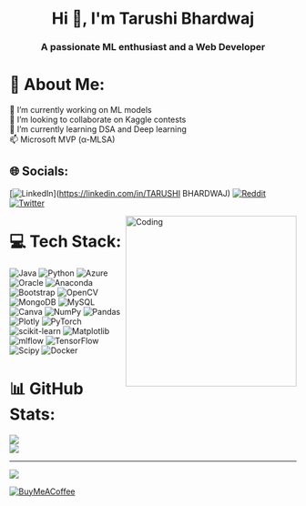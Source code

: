 
<h1 align="center">Hi 👋, I'm Tarushi Bhardwaj</h1>
<h3 align="center">A passionate ML enthusiast and a Web Developer</h3>


# 💫 About Me:
🔭 I’m currently working on ML models<br>👯 I’m looking to collaborate on Kaggle contests <br>🌱 I’m currently learning DSA and Deep learning<br> 📫 Microsoft MVP (α-MLSA)


## 🌐 Socials:
[![LinkedIn](https://img.shields.io/badge/LinkedIn-%230077B5.svg?logo=linkedin&logoColor=white)](https://linkedin.com/in/TARUSHI BHARDWAJ) [![Reddit](https://img.shields.io/badge/Reddit-%23FF4500.svg?logo=Reddit&logoColor=white)](https://reddit.com/user/taru16) [![Twitter](https://img.shields.io/badge/Twitter-%231DA1F2.svg?logo=Twitter&logoColor=white)](https://twitter.com/TARUSHI_16B) 

<img align="right" alt="Coding" height= "300" width="300" src="https://i.pinimg.com/originals/75/8f/1c/758f1cd8cede9c3e4711306fc030f4ce.gif">

# 💻 Tech Stack:
![Java](https://img.shields.io/badge/java-%23ED8B00.svg?style=plastic&logo=openjdk&logoColor=white) ![Python](https://img.shields.io/badge/python-3670A0?style=plastic&logo=python&logoColor=ffdd54) ![Azure](https://img.shields.io/badge/azure-%230072C6.svg?style=plastic&logo=microsoftazure&logoColor=white) ![Oracle](https://img.shields.io/badge/Oracle-F80000?style=plastic&logo=oracle&logoColor=white) ![Anaconda](https://img.shields.io/badge/Anaconda-%2344A833.svg?style=plastic&logo=anaconda&logoColor=white) ![Bootstrap](https://img.shields.io/badge/bootstrap-%238511FA.svg?style=plastic&logo=bootstrap&logoColor=white) ![OpenCV](https://img.shields.io/badge/opencv-%23white.svg?style=plastic&logo=opencv&logoColor=white) ![MongoDB](https://img.shields.io/badge/MongoDB-%234ea94b.svg?style=plastic&logo=mongodb&logoColor=white) ![MySQL](https://img.shields.io/badge/mysql-%2300000f.svg?style=plastic&logo=mysql&logoColor=white) ![Canva](https://img.shields.io/badge/Canva-%2300C4CC.svg?style=plastic&logo=Canva&logoColor=white) ![NumPy](https://img.shields.io/badge/numpy-%23013243.svg?style=plastic&logo=numpy&logoColor=white) ![Pandas](https://img.shields.io/badge/pandas-%23150458.svg?style=plastic&logo=pandas&logoColor=white) ![Plotly](https://img.shields.io/badge/Plotly-%233F4F75.svg?style=plastic&logo=plotly&logoColor=white) ![PyTorch](https://img.shields.io/badge/PyTorch-%23EE4C2C.svg?style=plastic&logo=PyTorch&logoColor=white) ![scikit-learn](https://img.shields.io/badge/scikit--learn-%23F7931E.svg?style=plastic&logo=scikit-learn&logoColor=white) ![Matplotlib](https://img.shields.io/badge/Matplotlib-%23ffffff.svg?style=plastic&logo=Matplotlib&logoColor=black) ![mlflow](https://img.shields.io/badge/mlflow-%23d9ead3.svg?style=plastic&logo=numpy&logoColor=blue) ![TensorFlow](https://img.shields.io/badge/TensorFlow-%23FF6F00.svg?style=plastic&logo=TensorFlow&logoColor=white) ![Scipy](https://img.shields.io/badge/SciPy-%230C55A5.svg?style=plastic&logo=scipy&logoColor=%white) ![Docker](https://img.shields.io/badge/docker-%230db7ed.svg?style=plastic&logo=docker&logoColor=white)
# 📊 GitHub Stats:

![](https://github-readme-streak-stats.herokuapp.com/?user=tarushi16&theme=highcontrast&hide_border=false)<br/>
![](https://github-readme-stats.vercel.app/api/top-langs/?username=tarushi16&theme=highcontrast&hide_border=false&include_all_commits=true&count_private=true&layout=compact)

---
[![](https://visitcount.itsvg.in/api?id=tarushi16&icon=0&color=12)](https://visitcount.itsvg.in)

 
  [![BuyMeACoffee](https://img.shields.io/badge/Buy%20Me%20a%20Coffee-ffdd00?style=for-the-badge&logo=buy-me-a-coffee&logoColor=black)](https://buymeacoffee.com/Tarushi.B) 

  
<!-- Proudly created with GPRM ( https://gprm.itsvg.in ) -->
